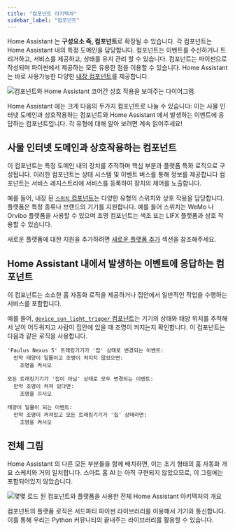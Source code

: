 ```yaml
---
title: "컴포넌트 아키텍쳐"
sidebar_label: "컴포넌트"
---
```


Home Assistant 는 **구성요소 즉, 컴포넌트**로 확장될 수 있습니다. 각 컴포넌트는 Home Assistant 내의 특정 도메인을 담당합니다. 컴포넌트는 이벤트를 수신하거나 트리거하고, 서비스를 제공하고, 상태를 유지 관리 할 수 ​​있습니다. 컴포넌트는 파이썬으로 작성되며 파이썬에서 제공하는 모든 유용한 점을 이용할 수 있습니다. Home Assistant 는 바로 사용가능한 다양한 [내장 컴포넌트](https://www.home-assistant.io/components/)를 제공합니다.

<img src='/img/en/architecture/component_interaction.png' alt='컴포넌트와 Home Assistant 코어간 상호 작용을 보여주는 다이어그램.' />

Home Assistant 에는 크게 다음의 두가지 컴포넌트로 나눌 수 있습니다: 이는 사물 인터넷 도메인과 상호작용하는 컴포넌트와 Home Assistant 에서 발생하는 이벤트에 응답하는 컴포넌트입니다. 각 유형에 대해 알아 보려면 계속 읽어주세요!

## 사물 인터넷 도메인과 상호작용하는 컴포넌트

이 컴포넌트는 특정 도메인 내의 장치를 추적하며 핵심 부분과 플랫폼 특화 로직으로 구성됩니다. 이러한 컴포넌트는 상태 시스템 및 이벤트 버스를 통해 정보를 제공합니다 컴포넌트는 서비스 레지스트리에 서비스를 등록하여 장치의 제어를 노출합니다.

예를 들어, 내장 된 [ `스위치` 컴포넌트](https://www.home-assistant.io/components/switch/)는 다양한 유형의 스위치와 상호 작용을 담당합니다. 플랫폼은 특정 종류나 브랜드의 기기를 지원합니다. 예를 들어 스위치는 WeMo 나 Orvibo 플랫폼을 사용할 수 있으며 조명 컴포넌트는 색조 또는 LIFX 플랫폼과 상호 작용할 수 있습니다.

새로운 플랫폼에 대한 지원을 추가하려면 [새로운 플랫폼 추가](creating_platform_index.md) 섹션을 참조해주세요.

## Home Assistant 내에서 발생하는 이벤트에 응답하는 컴포넌트

이 컴포넌트는 소소한 홈 자동화 로직을 제공하거나 집안에서 일반적인 작업을 수행하는 서비스를 포함합니다.

예를 들어, [`device_sun_light_trigger` 컴포넌트](https://www.home-assistant.io/components/device_sun_light_trigger/)는 기기의 상태와 태양 위치를 추적해서 날이 어두워지고 사람이 집안에 있을 때 조명이 켜지는지 확인합니다. 이 컴포넌트는 다음과 같은 로직을 사용합니다.

```text
'Paulus Nexus 5' 트래킹기기가 '집' 상태로 변경되는 이벤트:
  만약 태양이 일몰이고 조명이 켜지지 않았으면:
    조명을 켜시오
```

```text
모든 트래킹기기가 '집이 아님' 상태로 모두 변경되는 이벤트:
  만약 조명이 켜져 있다면:
    조명을 끄시오
```

```text
태양이 일몰이 되는 이벤트:
  만약 조명이 꺼져있고 모든 트래킹기기가 '집' 상태라면:
    조명을 켜시오
```

## 전체 그림

Home Assistant 의 다른 모든 부분들을 함께 배치하면, 이는 초기 형태의 홈 자동화 개요 스케치와 거의 일치합니다. 스마트 홈 AI 는 아직 구현되지 않았으므로, 이 그림에는 포함되어있지 않았습니다.

![몇몇 로드 된 컴포넌트와 플랫폼을 사용한 전체 Home Assistant 아키텍처의 개요](/img/en/architecture/ha_full_architecture.png)

컴포넌트의 플랫폼 로직은 서드파티 파이썬 라이브러리를 이용해서 기기와 통신합니다. 이를 통해 우리는 Python 커뮤니티의 끝내주는 라이브러리를 활용할 수 있습니다.